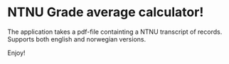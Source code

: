 # NTNU Grade average calculator!

The application takes a pdf-file containting a NTNU transcript of records. 
Supports both english and norwegian versions. 

Enjoy!
